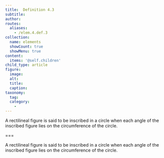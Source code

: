 ```yaml
---
title:  Definition 4.3
subtitle: 
author:
routes:
  aliases:
    - /elem.4.def.3
collection:
  name: elements
  showCount: true
  showMenu: true
content:
  items: '@self.children'
child_type: article
figure:
  image:
  alt:
  title:
  caption:
taxonomy:
  tag:
  category:
    - 
---
```


<p>A rectilineal figure is said to be <hi rend="bold">inscribed in a circle</hi> when each angle of the inscribed figure lies on the circumference of the circle.</p>

===

<p>A rectilineal figure is said to be <span class="bold">inscribed in a circle</span> when each angle of the inscribed figure lies on the circumference of the circle.</p>
